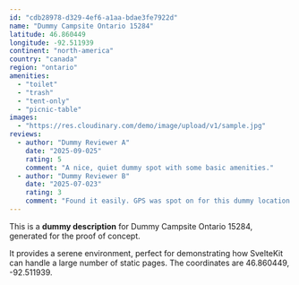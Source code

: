 ```yaml
---
id: "cdb28978-d329-4ef6-a1aa-bdae3fe7922d"
name: "Dummy Campsite Ontario 15284"
latitude: 46.860449
longitude: -92.511939
continent: "north-america"
country: "canada"
region: "ontario"
amenities:
  - "toilet"
  - "trash"
  - "tent-only"
  - "picnic-table"
images:
  - "https://res.cloudinary.com/demo/image/upload/v1/sample.jpg"
reviews:
  - author: "Dummy Reviewer A"
    date: "2025-09-025"
    rating: 5
    comment: "A nice, quiet dummy spot with some basic amenities."
  - author: "Dummy Reviewer B"
    date: "2025-07-023"
    rating: 3
    comment: "Found it easily. GPS was spot on for this dummy location."
---
```


This is a **dummy description** for Dummy Campsite Ontario 15284, generated for the proof of concept.

It provides a serene environment, perfect for demonstrating how SvelteKit can handle a large number of static pages. The coordinates are 46.860449, -92.511939.
